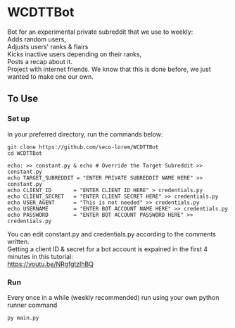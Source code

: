 # WCDTTBot
Bot for an experimental private subreddit that we use to weekly:\
Adds random users,\
Adjusts users' ranks & flairs\
Kicks inactive users depending on their ranks,\
Posts a recap about it.\
Project with internet friends. We know that this is done before, we just wanted to make one our own.
## To Use
### Set up
In your preferred directory, run the commands below:
```
git clone https://github.com/seco-lorem/WCDTTBot
cd WCDTTBot

echo: >> constant.py & echo # Override the Target Subreddit >> constant.py
echo TARGET_SUBREDDIT = "ENTER PRIVATE SUBREDDIT NAME HERE" >> constant.py
echo CLIENT_ID       = "ENTER CLIENT ID HERE" > credentials.py
echo CLIENT_SECRET   = "ENTER CLIENT SECRET HERE" >> credentials.py
echo USER_AGENT      = "This is not needed" >> credentials.py
echo USERNAME        = "ENTER BOT ACCOUNT NAME HERE" >> credentials.py
echo PASSWORD        = "ENTER BOT ACCOUNT PASSWORD HERE" >> credentials.py

```
You can edit constant.py and credentials.py according to the comments written.\
Getting a client ID & secret for a bot account is expained in the first 4 minutes in this tutorial:\
https://youtu.be/NRgfgtzIhBQ
### Run
Every once in a while (weekly recommended) run using your own python runner command
```
py main.py
```
